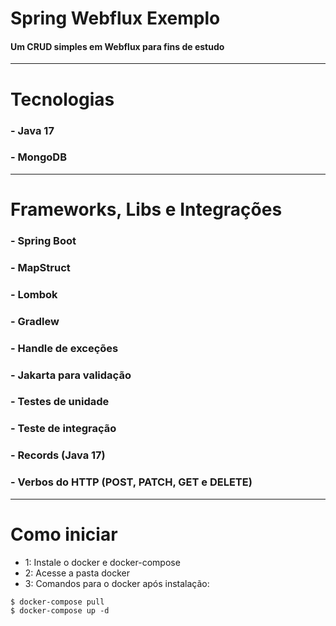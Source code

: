 # Spring Webflux Exemplo

#### Um CRUD simples em Webflux para fins de estudo

---

# Tecnologias
### - Java 17
### - MongoDB

___

# Frameworks, Libs e Integrações
### - Spring Boot
### - MapStruct
### - Lombok
### - Gradlew
### - Handle de exceções
### - Jakarta para validação
### - Testes de unidade
### - Teste de integração
### - Records (Java 17)
### - Verbos do HTTP (POST, PATCH, GET e DELETE)

___
# Como iniciar
- 1: Instale o docker e docker-compose
- 2: Acesse a pasta docker
- 3: Comandos para o docker após instalação:
```
$ docker-compose pull
$ docker-compose up -d
```